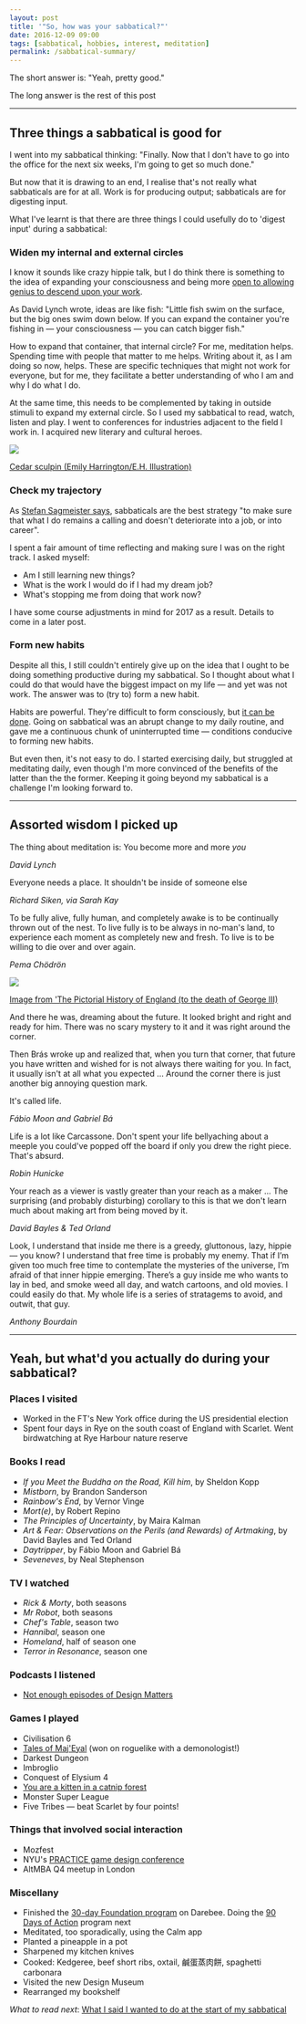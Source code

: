 ```yaml
---
layout: post
title: '"So, how was your sabbatical?"'
date: 2016-12-09 09:00
tags: [sabbatical, hobbies, interest, meditation]
permalink: /sabbatical-summary/
---
```

The short answer is: "Yeah, pretty good."

The long answer is the rest of this post

---

## Three things a sabbatical is good for

I went into my sabbatical thinking: "Finally. Now that I don't have to go into the office for the next six weeks, I'm going to get so much done." 

But now that it is drawing to an end, I realise that's not really what sabbaticals are for at all. Work is for producing output; sabbaticals are for digesting input.

What I've learnt is that there are three things I could usefully do to 'digest input' during a sabbatical:
 
### Widen my internal and external circles

I know it sounds like crazy hippie talk, but I do think there is something to the idea of expanding your consciousness and being more [open to allowing genius to descend upon your work](https://www.ted.com/talks/elizabeth_gilbert_on_genius/transcript?language=en).

As David Lynch wrote, ideas are like fish: "Little fish swim on the surface, but the big ones swim down below. If you can expand the container you're fishing in &mdash; your consciousness &mdash; you can catch bigger fish."

How to expand that container, that internal circle? For me, meditation helps. Spending time with people that matter to me helps. Writing about it, as I am doing so now, helps. These are specific techniques that might not work for everyone, but for me, they facilitate a better understanding of who I am and why I do what I do. 

At the same time, this needs to be complemented by taking in outside stimuli to expand my external circle. So I used my sabbatical to read, watch, listen and play. I went to conferences for industries adjacent to the field I work in. I acquired new literary and cultural heroes.

![](/images/fish.jpg)

<p class="caption"><a href="https://www.flickr.com/photos/usdagov/13560800594/in/photolist-mEjDyN-2A36ni-ier2yn-an25SW-nXKetT-6iFc6f-84ERZj-ocmtUg-6daYS3-JqXRnN-dFm5Yg-4wJ7rp-7ks4SM-NznD9-6A2j1t-KzqqS-xcLdVb-AAmFK-oCh8Eg-4qHCDj-5gWhvD-5ghw7N-AAqSM-2eCbdE-cVwcF3-2A7swj-5ghw87-2ixtFk-7VBU5D-PmFMLR-2o3Pa9-4cGiq7-4wNfQj-4xmgWj-EuMksD-2bHd5A-6C5VVC-6tNLwY-rvyzMr-angwbe-brDyq5-71RjmL-7Rhxhx-bzsTEV-5dsrk3-dAxeiH-9qCKy6-5RcDJJ-4Sxux-oSBPhs" target="_blank">Cedar sculpin (Emily Harrington/E.H. Illustration)</a></p>

### Check my trajectory

As [Stefan Sagmeister says](https://soundcloud.com/designmatters/stefan-sagmeister), sabbaticals are the best strategy "to make sure that what I do remains a calling and doesn't deteriorate into a job, or into career".

I spent a fair amount of time reflecting and making sure I was on the right track. I asked myself: 

- Am I still learning new things? 
- What is the work I would do if I had my dream job? 
- What's stopping me from doing that work now?

I have some course adjustments in mind for 2017 as a result. Details to come in a later post.

### Form new habits

Despite all this, I still couldn't entirely give up on the idea that I ought to be doing something productive during my sabbatical. So I thought about what I could do that would have the biggest impact on my life &mdash; and yet was not work. The answer was to (try to) form a new habit.

Habits are powerful. They're difficult to form consciously, but [it can be done](https://www.youtube.com/watch?v=OMbsGBlpP30). Going on sabbatical was an abrupt change to my daily routine, and gave me a continuous chunk of uninterrupted time &mdash; conditions conducive to forming new habits. 

But even then, it's not easy to do. I started exercising daily, but struggled at meditating daily, even though I'm more convinced of the benefits of the latter than the the former. Keeping it going beyond my sabbatical is a challenge I'm looking forward to.

---

## Assorted wisdom I picked up

The thing about meditation is: You become more and more *you*

<p class="quote-attrib"><em>David Lynch</em></p>

Everyone needs a place. It shouldn't be inside of someone else

<p class="quote-attrib"><em>Richard Siken, via Sarah Kay</em></p>

To be fully alive, fully human, and completely awake is to be continually thrown out of the nest. To live fully is to be always in no-man's land, to experience each moment as completely new and fresh. To live is to be willing to die over and over again.

<p class="quote-attrib" style="margin-bottom: 0"><em>Pema Chödrön</em></p>

![](/images/helmet.jpg)
<p class="caption"><a href="https://www.flickr.com/photos/mechanicalcuratorcuttings/" target="_blank">Image from 'The Pictorial History of England (to the death of George III)</a></p>

And there he was, dreaming about the future. It looked bright and right and ready for him. There was no scary mystery to it and it was right around the corner.

Then Brás wroke up and realized that, when you turn that corner, that future you have written and wished for is not always there waiting for you. In fact, it usually isn't at all what you expected &hellip; Around the corner there is just another big annoying question mark.

It's called life.

<p class="quote-attrib"><em>Fábio Moon and Gabriel Bá</em></p>

Life is a lot like Carcassone. Don't spent your life bellyaching about a meeple you could've popped off the board if only you drew the right piece. That's absurd.

<p class="quote-attrib"><em>Robin Hunicke</em></p>

Your reach as a viewer is vastly greater than your reach as a maker &hellip; The surprising (and probably disturbing) corollary to this is that we don't learn much about making art from being moved by it.

<p class="quote-attrib"><em>David Bayles &amp; Ted Orland</em></p>

Look, I understand that inside me there is a greedy, gluttonous, lazy, hippie &mdash; you know? I understand that free time is probably my enemy. That if I’m given too much free time to contemplate the mysteries of the universe, I’m afraid of that inner hippie emerging. There’s a guy inside me who wants to lay in bed, and smoke weed all day, and watch cartoons, and old movies. I could easily do that. My whole life is a series of stratagems to avoid, and outwit, that guy. 

<p class="quote-attrib"><em>Anthony Bourdain</em></p>

---

## Yeah, but what'd you actually do during your sabbatical?

### Places I visited
- Worked in the FT's New York office during the US presidential election
- Spent four days in Rye on the south coast of England with Scarlet. Went birdwatching at Rye Harbour nature reserve

### Books I read

- *If you Meet the Buddha on the Road, Kill him*, by Sheldon Kopp
- *Mistborn*, by Brandon Sanderson
- *Rainbow's End*, by Vernor Vinge
- *Mort(e)*, by Robert Repino
- *The Principles of Uncertainty*, by Maira Kalman
- *Art & Fear: Observations on the Perils (and Rewards) of Artmaking*, by David Bayles and Ted Orland
- *Daytripper*, by Fábio Moon and Gabriel Bá
- *Seveneves*, by Neal Stephenson

### TV I watched

- *Rick & Morty*, both seasons
- *Mr Robot*, both seasons
- *Chef's Table*, season two
- *Hannibal*, season one
- *Homeland*, half of season one
- *Terror in Resonance*, season one

### Podcasts I listened

- [Not enough episodes of Design Matters](/design-matters/)

### Games I played

- Civilisation 6
- [Tales of Maj'Eyal](https://te4.org) (won on roguelike with a demonologist!)
- Darkest Dungeon
- Imbroglio
- Conquest of Elysium 4
- [You are a kitten in a catnip forest](bloodrizer.ru/games/kittens/)
- Monster Super League
- Five Tribes &mdash; beat Scarlet by four points!

### Things that involved social interaction

- Mozfest
- NYU's [PRACTICE game design conference](/practice16/)
- AltMBA Q4 meetup in London

### Miscellany

- Finished the [30-day Foundation program](http://darebee.com/programs/foundation-program.html) on Darebee. Doing the [90 Days of Action](http://darebee.com/programs/90-days-of-action.html) program next
- Meditated, too sporadically, using the Calm app
- Planted a pineapple in a pot
- Sharpened my kitchen knives
- Cooked: Kedgeree, beef short ribs, oxtail, 鹹蛋蒸肉餅, spaghetti carbonara
- Visited the new Design Museum
- Rearranged my bookshelf

*What to read next*: [What I said I wanted to do at the start of my sabbatical](/sabbatical/)